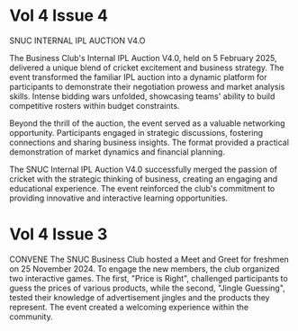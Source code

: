 # Vol 4 Issue 4

SNUC INTERNAL IPL AUCTION V4.O

The Business Club's Internal IPL Auction V4.0, held on 5 February 2025, delivered a unique
blend  of  cricket  excitement  and  business  strategy.  The  event  transformed  the  familiar  IPL
auction  into  a  dynamic  platform  for  participants  to  demonstrate  their  negotiation  prowess
and  market  analysis  skills.  Intense  bidding  wars  unfolded,  showcasing  teams'  ability  to
build competitive rosters within budget constraints.

Beyond  the  thrill  of  the  auction,  the  event  served  as  a  valuable  networking  opportunity.
Participants  engaged  in  strategic  discussions,  fostering  connections  and  sharing  business
insights.  The  format  provided  a  practical  demonstration  of  market  dynamics  and  financial
planning.

The  SNUC  Internal  IPL  Auction  V4.0  successfully  merged  the  passion  of  cricket  with  the
strategic thinking of business, creating an engaging and educational experience. The event
reinforced  the  club's  commitment  to  providing  innovative  and  interactive  learning
opportunities.

# Vol 4 Issue 3

CONVENE
The  SNUC  Business  Club  hosted  a  Meet  and  Greet  for
freshmen  on  25  November  2024.  To  engage  the  new
members, the club organized two interactive games. The
first,  "Price  is  Right",  challenged  participants  to  guess
the  prices  of  various  products,  while  the  second,  "Jingle
Guessing",  tested  their  knowledge  of  advertisement
jingles  and  the  products  they  represent.  The  event
created a welcoming experience within the community.

